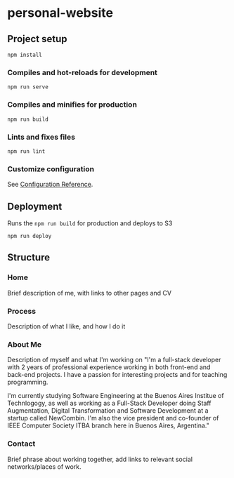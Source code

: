 # personal-website

## Project setup
```
npm install
```

### Compiles and hot-reloads for development
```
npm run serve
```

### Compiles and minifies for production
```
npm run build
```

### Lints and fixes files
```
npm run lint
```

### Customize configuration
See [Configuration Reference](https://cli.vuejs.org/config/).

## Deployment
Runs the `npm run build` for production and deploys to S3
```
npm run deploy
```

## Structure

### Home
Brief description of me, with links to other pages and CV

### Process
Description of what I like, and how I do it

### About Me
Description of myself and what I'm working on
"I'm a full-stack developer with 2 years of professional experience working in both front-end and back-end projects. I have a passion for interesting projects and for teaching programming. 

I'm currently studying Software Engineering at the Buenos Aires Institue of Technlogogy, as well as working as a Full-Stack Developer doing Staff Augmentation, Digital Transformation and Software Development at a startup called NewCombin. I'm also the vice president and co-founder of IEEE Computer Society ITBA branch here in Buenos Aires, Argentina."

### Contact
Brief phrase about working together, add links to relevant social networks/places of work.

